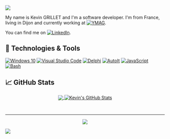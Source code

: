 <!-- ## :godmode: Hello there -->
<img align="center" src="https://capsule-render.vercel.app/api?type=waving&color=gradient&height=250&section=header&text=Hello%20there%20%F0%9F%91%8B&fontSize=75" />

My name is Kevin GRILLET and I'm a software developer. I'm from France, living in Dijon and currently working at [![YMAG](https://img.shields.io/badge/YMAG-blue?style=flat)](https://www.ymag.fr/).

You can find me on [![LinkedIn](https://img.shields.io/badge/LinkedIn-kevin--grillet-blue?logo=LinkedIn&style=social)](https://www.linkedin.com/in/kevin-grillet/).

## :wrench: Technologies & Tools

<!-- https://shields.io/ -->
<!-- https://simpleicons.org/ -->
[![Windows 10](https://img.shields.io/badge/Windows-10-blue?logo=windows)](https://www.microsoft.com/)
[![Visual Studio Code](https://img.shields.io/badge/Editor-Visual%20Studio%20Code-blue?logo=visual-studio-code)](https://code.visualstudio.com/)
[![Delphi](https://img.shields.io/badge/Code-Delphi-red?logo=Delphi)](https://www.embarcadero.com/products/delphi)
[![AutoIt](https://img.shields.io/badge/Code-AutoIt-blue)](https://www.autoitscript.com/site/)
[![JavaScript](https://img.shields.io/badge/Code-JavaScript-yellow?logo=JavaScript)](https://developer.mozilla.org/en-US/docs/Web/JavaScript)
[![Bash](https://img.shields.io/badge/Shell-Bash-green?logo=gnu-bash)](https://www.gnu.org/software/bash/)

<!-- ## Blog posts -->
<!-- https://github.com/gautamkrishnar/blog-post-workflow -->

## :chart_with_upwards_trend: GitHub Stats

<!-- https://github.com/anuraghazra/github-readme-stats -->
<!-- https://github.com/antonkomarev/github-profile-views-counter -->
<div align="center">
  <a href="https://github.com/anuraghazra/github-readme-stats">
    <img align="center" src="https://github-readme-stats.vercel.app/api/top-langs/?username=kevingrillet&theme=nord&langs_count=8&layout=compact" />
  </a>
  <a href="https://github.com/anuraghazra/github-readme-stats">
    <img align="center" src="https://github-readme-stats.vercel.app/api?username=kevingrillet&count_private=true&show_icons=true&theme=nord&custom_title=GitHub%20Stats" alt="Kevin's GitHub Stats" />
  </a>
  
  <br /><hr />
  <a href="https://github.com/antonkomarev/github-profile-views-counter" alt="Profile views">
    <img src="https://komarev.com/ghpvc/?username=kevingrillet&color=lightgrey&style=flat" />
  </a>
</div>

<img align="center" src="https://capsule-render.vercel.app/api?section=footer&type=waving&color=gradient&height=200" />

<!--
### Hi there 👋
**kevingrillet/kevingrillet** is a ✨ _special_ ✨ repository because its `README.md` (this file) appears on your GitHub profile.

Here are some ideas to get you started:

- 🔭 I’m currently working on ...
- 🌱 I’m currently learning ...
- 👯 I’m looking to collaborate on ...
- 🤔 I’m looking for help with ...
- 💬 Ask me about ...
- 📫 How to reach me: ...
- 😄 Pronouns: ...
- ⚡ Fun fact: ...
-->
